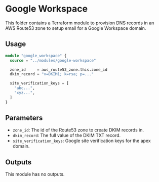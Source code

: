 # Google Workspace

This folder contains a Terraform module to provision DNS records in an AWS
Route53 zone to setup email for a Google Workspace domain.

## Usage

```terraform
module "google_workspace" {
  source = "../modules/google-workspace"

  zone_id     = aws_route53_zone.this.zone_id
  dkim_record = "v=DKIM1; k=rsa; p=..."

  site_verification_keys = [
    "abc...",
    "xyz...",
  ]
}
```

## Parameters

- `zone_id`: The id of the Route53 zone to create DKIM records in.
- `dkim_record`: The full value of the DKIM TXT record.
- `site_verification_keys`: Google site verification keys for the apex domain.

## Outputs

This module has no outputs.
